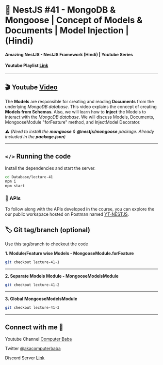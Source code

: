 # 📖 NestJS #41 - MongoDB & Mongoose | Concept of Models & Documents | Model Injection | (Hindi)

#### Amazing NestJS - NestJS Framework (Hindi) | Youtube Series

#### Youtube Playlist [Link](https://bit.ly/3titPk3)

---

## 🎬 Youtube [Video](https://youtu.be/cNx-Ec_0uJE)

The **Models** are responsible for creating and reading **Documents** from the underlying _MongoDB database_. This video explains the concept of creating **Models from Schemas**. Also, we will learn how to **Inject** the Models to interact with the _MongoDB database_. We will discuss Models, Documents, MongooseModule "forFeature" method, and InjectModel Decorator.

⚠️ _(Need to install the **mongoose** & **@nestjs/mongoose** package. Already included in the **package.json**)_

---

## `</>` Running the code

Install the dependencies and start the server.

```sh
cd Database/lecture-41
npm i
npm start
```

### 📝 APIs

To follow along with the APIs developed in the course, you can explore the our public workspace hosted on Postman named
[YT-NESTJS](https://bit.ly/3wJJKK6).

## 🏷️ Git tag/branch (optional)

Use this tag/branch to checkout the code

**1. Module/Feature wise Models - MongooseModule.forFeature**

```sh
git checkout lecture-41-1
```

---

**2. Separate Models Module - MongooseModelsModule**

```sh
git checkout lecture-41-2
```

---

**3. Global MongooseModelsModule**

```sh
git checkout lecture-41-3
```

---

## Connect with me 👋

Youtube Channel [Computer Baba](https://www.youtube.com/c/ComputerBabaOfficial)

Twitter [@akacomputerbaba](https://twitter.com/akacomputerbaba)

Discord Server [Link](https://discord.gg/9V4VTDM)
